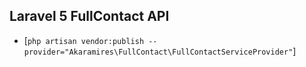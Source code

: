 ## Laravel 5 FullContact API

* [`php artisan vendor:publish --provider="Akaramires\FullContact\FullContactServiceProvider"`]